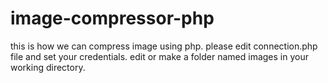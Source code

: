 # image-compressor-php
this is how we can compress image using php.
please edit connection.php file and set your credentials.
edit or make a folder named images in your working directory.
